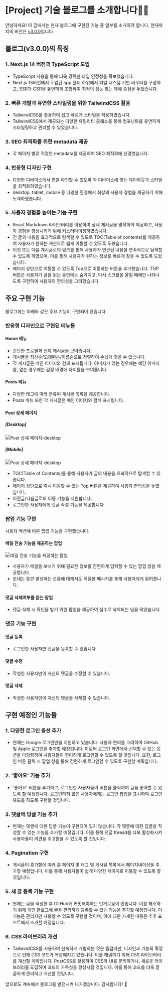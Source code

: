 # [Project] 기술 블로그를 소개합니다👋🏻

안녕하세요! 이 글에서는 현재 블로그에 구현된 기능 중 일부를 소개하려 합니다. 현재까지의 버전은 [v3.0.0](https://github.com/laniiiiworld/blog-app-nextjs/releases/tag/v3.0.0)입니다.

## 블로그(v3.0.0)의 특징
### 1. Next.js 14 버전과 TypeScript 도입
- TypeScript 사용을 통해 더욱 강력한 타입 안정성을 확보했습니다.
- Next.js 13버전에서 도입된 app 폴더 하위에서 파일 시스템 기반 라우터를 구성하고, SSR과 CSR을 유연하게 조합하여 최적의 성능 찾는 데에 중점을 두었습니다.
### 2. 빠른 개발과 유연한 스타일링을 위한 TailwindCSS 활용
- TailwindCSS를 활용하여 쉽고 빠르게 스타일을 적용하였습니다.
- TailwindCSS에서 제공되는 다양한 유틸리티 클래스를 통해 컴포넌트를 유연하게 스타일링하고 관리할 수 있었습니다.
### 3. SEO 최적화를 위한 metadata 제공
- 각 페이지 별로 적절한 metadata를 제공하여 SEO 최적화에 신경썼습니다.
### 4. 반응형 디자인 구현
- 다양한 디바이스에서 웹을 확인할 수 있도록 각 디바이스에 맞는 레이아웃과 스타일을 최적화하였습니다.
- desktop, tablet, mobile 등 다양한 환경에서 최상의 사용자 경험을 제공하기 위해 노력하였습니다.
### 5. 사용자 경험을 높이는 기능 구현
- React Markdown 라이브러리를 이용하여 상세 게시글을 명확하게 제공하고, 사용자 경험을 향상시키기 위해 커스터마이징하였습니다.
- 긴 글의 내용을 효과적으로 탐색할 수 있도록 TOC(Table of contents)를 제공하여 사용자가 원하는 섹션으로 쉽게 이동할 수 있도록 도왔습니다.
- 이전 또는 다음 게시글로의 링크를 통해 사용자가 연관된 내용을 연속적으로 탐색할 수 있도록 하였으며, 이를 통해 사용자가 원하는 정보를 빠르게 찾을 수 있도록 도왔습니다.
- 페이지 상단으로 이동할 수 있도록 Top으로 이동하는 버튼을 추가했습니다. TOP 버튼은 사용자가 글을 읽는 동안에는 숨겨지고, 다시 스크롤을 올릴 때에만 나타나도록 구현하여 사용자의 편의성을 고려했습니다.

## 주요 구현 기능
블로그에는 아래와 같은 주요 기능이 구현되어 있습니다.

### 반응형 디자인으로 구현된 메뉴들
#### Home 메뉴
- 간단한 프로필과 전체 게시글을 보여줍니다.
- 게시글을 최신순/오래된순/이름순으로 정렬하여 손쉽게 찾을 수 있습니다.
- 각 게시글은 메인 이미지와 함께 표시됩니다. 이미지가 있는 경우에는 해당 이미지를, 없는 경우에는 검정 배경에 타이틀을 보여줍니다.
#### Posts 메뉴
- 다양한 태그에 따라 분류된 게시글 목록을 제공합니다.
- Posts 메뉴 또한 각 게시글은 메인 이미지와 함께 표시됩니다.
#### Post 상세 페이지
##### [Desktop]
![Post 상세 페이지-desktop](/images/posts/introduce-blog-app/responsive-post-desktop.gif)
##### [Mobile]
![Post 상세 페이지-desktop](/images/posts/introduce-blog-app/responsive-post-mobile.gif)
- TOC(Table of Contents)를 통해 사용자가 글의 내용을 효과적으로 탐색할 수 있습니다.
- 페이지 상단으로 즉시 이동할 수 있는 Top 버튼을 제공하여 사용자 편의성을 높였습니다.
- 이전글/다음글로의 이동 기능을 지원합니다.
- 로그인한 사용자에게 댓글 작성 기능을 제공합니다.

### 팝업 기능 구현
사용자 액션에 따른 팝업 기능을 구현했습니다.
#### 메일 전송 기능을 제공하는 팝업
![메일 전송 기능을 제공하는 팝업](/images/posts/introduce-blog-app/popup-mail.gif)
- 사용자가 메일을 보내기 위해 필요한 정보를 간편하게 입력할 수 있는 팝업 창을 제공합니다.
- 보내는 동안 발생하는 오류에 대해서도 적절한 메시지를 통해 사용자에게 알려줍니다.
#### 댓글 삭제여부를 묻는 팝업
- 댓글 삭제 시 확인을 받기 위한 팝업을 제공하여 실수로 삭제되는 일을 막았습니다.

### 댓글 기능 구현
#### 댓글 등록
- 로그인한 사용자만 댓글을 등록할 수 있습니다.
#### 댓글 수정
- 작성한 사용자만이 자신의 댓글을 수정할 수 있습니다.
#### 댓글 삭제
- 작성한 사용자만이 자신의 댓글을 삭제할 수 있습니다.

## 구현 예정인 기능들
### 1. 다양한 로그인 옵션 추가
- 현재는 Google 로그인만을 지원하고 있습니다. 사용자 편의를 고려하여 GitHub 및 Apple 로그인을 추가할 예정입니다. 이로써 로그인 화면에서 선택할 수 있는 옵션을 다양화하여 사용자들이 편리하게 로그인할 수 있도록 할 것입니다. 또한, 로그인 버튼 클릭 시 팝업 창을 통해 간편하게 로그인할 수 있도록 구현할 계획입니다.
### 2. '좋아요' 기능 추가
- '좋아요' 버튼을 추가하고, 로그인한 사용자들이 버튼을 클릭하여 글을 좋아할 수 있도록 할 예정입니다. 로그인하지 않은 사용자에게는 로그인 팝업을 표시하여 로그인 유도를 하도록 구현할 것입니다.
### 3. 댓글에 답글 기능 추가
- 현재는 댓글에 대한 답글 기능이 구현되어 있지 않습니다. 각 댓글에 대한 답글을 작성할 수 있는 기능을 추가할 예정입니다. 이를 통해 댓글 thread를 더욱 활성화시켜 사용자들이 의견을 주고받을 수 있도록 할 것입니다.
### 4. Pagination 구현
- 게시글이 증가함에 따라 홈 페이지 및 태그 별 게시글 목록에서 페이지네이션을 추가할 예정입니다. 이를 통해 사용자들이 쉽게 다양한 페이지로 이동할 수 있도록 할 것입니다.
### 5. 새 글 등록 기능 구현
- 현재는 글을 작성한 후 GitHub에 커밋해야하는 번거로움이 있습니다. 이를 해소하기 위해 개인 블로그에 글을 편리하게 등록할 수 있는 기능을 추가할 예정입니다. 이 기능은 관리자만 사용할 수 있도록 구현할 것이며, 이에 대한 자세한 내용은 추후 포스트에서 소개할 예정입니다.
### 6. CSS 라이브러리 개선
- TailwindCSS를 사용하여 신속하게 개발하는 것은 즐겁지만, 디자인과 기능의 확장으로 인해 CSS 코드가 복잡해지고 있습니다. 이를 해결하기 위해 CSS 라이브러리를 개선할 계획입니다. PostCSS를 활용하여 CSS와 UI를 분리하거나, 새로운 라이브러리를 도입하여 코드의 가독성을 향상시킬 것입니다. 이를 통해 코드를 더욱 깔끔하게 관리하고 개선할 것입니다.

앞으로도 계속해서 블로그를 발전시켜 나가겠습니다. 감사합니다! 🚀